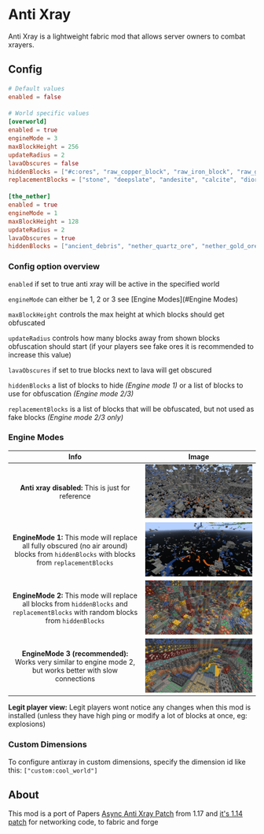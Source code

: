 # Anti Xray

Anti Xray is a lightweight fabric mod that allows server owners to combat xrayers.

## Config

```toml
# Default values
enabled = false

# World specific values
[overworld]
enabled = true
engineMode = 3
maxBlockHeight = 256
updateRadius = 2
lavaObscures = false
hiddenBlocks = ["#c:ores", "raw_copper_block", "raw_iron_block", "raw_gold_block"]
replacementBlocks = ["stone", "deepslate", "andesite", "calcite", "diorite", "dirt", "granite", "gravel", "sand", "tuff", "mossy_cobblestone", "obsidian", "clay", "infested_stone", "amethyst_block", "budding_amethyst", "chest"]

[the_nether]
enabled = true
engineMode = 1
maxBlockHeight = 128
updateRadius = 2
lavaObscures = true
hiddenBlocks = ["ancient_debris", "nether_quartz_ore", "nether_gold_ore", "gold_block", "gilded_blackstone"]
```

### Config option overview

`enabled` if set to true anti xray will be active in the specified world

`engineMode` can either be 1, 2 or 3 see [Engine Modes](#Engine Modes)

`maxBlockHeight` controls the max height at which blocks should get obfuscated

`updateRadius` controls how many blocks away from shown blocks obfuscation should start (if your players see fake ores
it is recommended to increase this value)

`lavaObscures` if set to true blocks next to lava will get obscured

`hiddenBlocks` a list of blocks to hide *(Engine mode 1)* or a list of blocks to use for obfuscation *(Engine mode 2/3)*

`replacementBlocks` is a list of blocks that will be obfuscated, but not used as fake blocks *(Engine mode 2/3 only)*

### Engine Modes

|                                                                    Info                                                                     |            Image            |
|:-------------------------------------------------------------------------------------------------------------------------------------------:|:---------------------------:|
|                                             **Anti xray disabled:** This is just for reference                                              |   ![](media/disabled.png)   |
| **EngineMode 1:** This mode will replace all fully obscured (no air around) blocks from `hiddenBlocks` with blocks from `replacementBlocks` | ![](media/enginemode-1.png) |
|   **EngineMode 2:** This mode will replace all blocks from `hiddenBlocks` and `replacementBlocks` with random blocks from `hiddenBlocks`    | ![](media/enginemode-2.png) |
|                 **EngineMode 3 (recommended):** Works very similar to engine mode 2, but works better with slow connections                 | ![](media/enginemode-3.png) |

**Legit player view:** Legit players wont notice any changes when this mod is installed (unless they have high ping or
modify a lot of blocks at once, eg: explosions)

### Custom Dimensions

To configure antixray in custom dimensions, specify the dimension id like this: `["custom:cool_world"]`

## About

This mod is a port of
Papers [Async Anti Xray Patch](https://github.com/PaperMC/Paper/blob/7a64b85f9274f9a01103faafcfceb89a8b5777de/patches/server/0344-Anti-Xray.patch)
from 1.17
and [it's 1.14 patch](https://github.com/PaperMC/Paper/blob/ver/1.14/Spigot-Server-Patches/0397-Anti-Xray.patch#L1379)
for networking code, to fabric and forge

